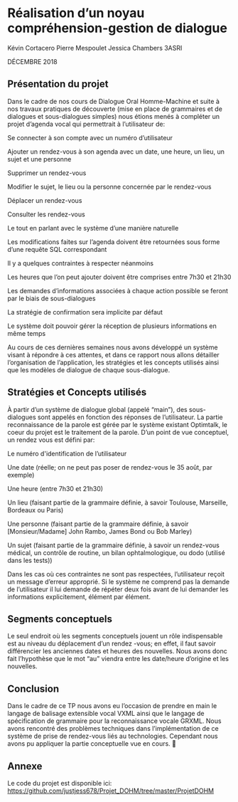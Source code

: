 

# Réalisation d’un noyau compréhension-gestion de dialogue

Kévin Cortacero
Pierre Mespoulet
Jessica Chambers
3ASRI

DÉCEMBRE 2018



## Présentation du projet

Dans le cadre de nos cours de Dialogue Oral Homme-Machine et suite à nos travaux pratiques de découverte (mise en place de grammaires et de dialogues et sous-dialogues simples) nous étions menés à compléter un projet d’agenda vocal qui permettrait à l’utilisateur de:

Se connecter à son compte avec un numéro d’utilisateur

Ajouter un rendez-vous à son agenda avec un date, une heure, un lieu, un sujet et une personne

Supprimer un rendez-vous

Modifier le sujet, le lieu ou la personne concernée par le rendez-vous

Déplacer un rendez-vous

Consulter les rendez-vous

Le tout en parlant  avec le système d’une manière naturelle

Les modifications faites sur l’agenda doivent être retournées sous forme d’une requête SQL correspondant

Il y a quelques contraintes à respecter néanmoins

Les heures que l’on peut ajouter doivent être comprises entre 7h30 et 21h30

Les demandes d’informations associées à chaque action possible se feront par le biais de sous-dialogues

La stratégie de confirmation sera implicite par défaut

Le système doit pouvoir gérer la réception de plusieurs informations en même temps

Au cours de ces dernières semaines nous avons développé un système visant à répondre à ces attentes, et dans ce rapport nous allons détailler l’organisation de l’application, les stratégies et les concepts utilisés ainsi que les modèles de dialogue de chaque sous-dialogue. 


## Stratégies  et Concepts utilisés

À partir d’un système de dialogue global (appelé “main”), des sous-dialogues sont appelés en fonction des réponses de l’utilisateur.  La partie reconnaissance de la parole est gérée par le système existant Optimtalk, le coeur du projet est le traitement de la parole. 
D’un point de vue conceptuel, un rendez vous est défini par:

Le numéro d'identification de l’utilisateur

Une date (réelle; on ne peut pas poser de rendez-vous le 35 août, par exemple)

Une heure (entre 7h30 et 21h30)

Un lieu (faisant partie de la grammaire définie, à savoir Toulouse, Marseille, Bordeaux ou Paris)

Une personne (faisant partie de la grammaire définie, à savoir [Monsieur/Madame] John Rambo, James Bond ou Bob Marley)

Un sujet (faisant partie de la grammaire définie, à savoir un rendez-vous médical, un contrôle de routine, un bilan ophtalmologique, ou dodo (utilisé dans les tests))

Dans les cas où ces contraintes ne sont pas respectées, l’utilisateur reçoit un message d’erreur approprié. Si le système ne comprend pas la demande de l’utilisateur il lui demande de répéter deux fois avant de lui demander les informations explicitement, élément par élément.

## Segments conceptuels

Le seul endroit où les segments conceptuels jouent un rôle indispensable est au niveau du déplacement d’un rendez -vous; en effet, il faut savoir différencier les anciennes dates et heures des nouvelles. Nous avons donc fait l’hypothèse que le mot “au” viendra entre les date/heure d’origine et les nouvelles.



## Conclusion

Dans le cadre de ce TP nous avons eu l’occasion de prendre en main le langage de balisage extensible vocal VXML ainsi que le langage de spécification de grammaire pour la reconnaissance vocale GRXML. Nous avons rencontré des problèmes techniques dans l’implémentation de ce système de prise de rendez-vous liés au technologies. Cependant nous avons pu appliquer la partie conceptuelle vue en cours. 

## Annexe
Le code du projet est disponible ici: 
https://github.com/justjess678/Projet_DOHM/tree/master/ProjetDOHM 

